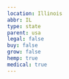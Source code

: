```yaml
---
location: Illinois
abbr: IL
type: state
parent: usa
legal: false
buy: false
grow: false
hemp: true
medical: true
---
```

